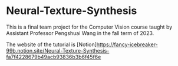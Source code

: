 # Neural-Texture-Synthesis
This is a final team project for the Computer Vision course taught by Assistant Professor Pengshuai Wang in the fall term of 2023.

The website of the tutorial is [Notion]<https://fancy-icebreaker-99b.notion.site/Neural-Texture-Synthesis-fa7f4228679b49acb93836b3b6f45f6e>
